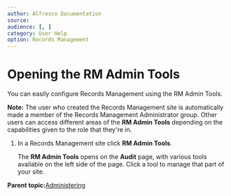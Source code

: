 ```yaml
---
author: Alfresco Documentation
source: 
audience: [, ]
category: User Help
option: Records Management
---
```


# Opening the RM Admin Tools

You can easily configure Records Management using the RM Admin Tools.

**Note:** The user who created the Records Management site is automatically made a member of the Records Management Administrator group. Other users can access different areas of the **RM Admin Tools** depending on the capabilities given to the role that they're in.

1.  In a Records Management site click **RM Admin Tools**.

    The **RM Admin Tools** opens on the **Audit** page, with various tools available on the left side of the page. Click a tool to manage that part of your site.


**Parent topic:**[Administering](../concepts/rm-admin-intro.md)

